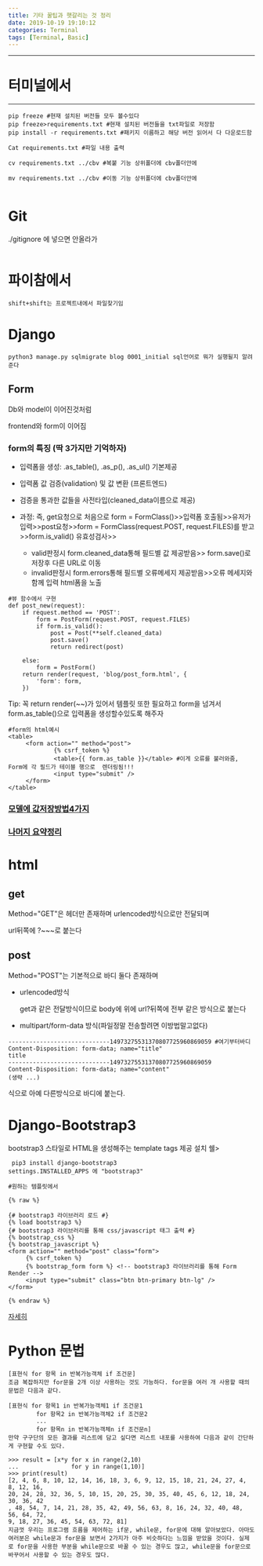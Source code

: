 ```yaml
---
title: 기타 꿀팁과 햇갈리는 것 정리
date: 2019-10-19 19:10:12
categories: Terminal
tags: [Terminal, Basic]
---
```


------
# 터미널에서
------

```
pip freeze #현재 설치된 버전들 모두 볼수있다
pip freeze>requirements.txt #현재 설치된 버전들을 txt파일로 저장함
pip install -r requirements.txt #패키지 이름하고 해당 버전 읽어서 다 다운로드함

Cat requirements.txt #파일 내용 출력

cv requirements.txt ../cbv #복붙 기능 상위폴더에 cbv폴더안에

mv requirements.txt ../cbv #이동 기능 상위폴더에 cbv폴더안에


```

# Git

./gitignore 에 넣으면 안올라가

```

```

# 파이참에서

```
shift+shift는 프로젝트내에서 파일찾기임
```

# Django

```
python3 manage.py sqlmigrate blog 0001_initial sql언어로 뭐가 실행될지 알려준다

```

## Form

Db와 model이 이어진것처럼

frontend와 form이 이어짐

### form의 특징 (딱 3가지만 기억하자)



- 입력폼을 생성: .as_table(), .as_p(), .as_ul() 기본제공
- 입력폼 값 검증(validation) 및 값 변환 (프론트엔드) 
- 검증을 통과한 값들을 사전타입(cleaned_data이름으로 제공)

- 과정: 즉, get요청으로 처음으로 form = FormClass()>>입력폼 호출됨>>유저가 입력>>post요청>>form = FormClass(request.POST, request.FILES)를 받고>>form.is_valid() 유효성검사>>
  - valid판정시 form.cleaned_data통해 필드별 값 제공받음>> form.save()로 저장후 다른 URL로 이동
  - invalid판정시 form.errors통해 필드별 오류메세지 제공받음>>오류 메세지와 함께 입력 html폼을 노출

```
#뷰 함수에서 구현
def post_new(request):
    if request.method == 'POST':
        form = PostForm(request.POST, request.FILES)
        if form.is_valid():
            post = Post(**self.cleaned_data)
            post.save()
            return redirect(post)
            
    else:
        form = PostForm()
    return render(request, 'blog/post_form.html', {
        'form': form,
    })
```

Tip: 꼭 return render(~~)가 있어서 템플릿 또한 필요하고 form을 넘겨서 form.as_table()으로 입력폼을 생성할수있도록 해주자

```
#form의 html예시
<table>
     <form action="" method="post">
             {% csrf_token %}
             <table>{{ form.as_table }}</table> #이게 오류를 불러와줌, Form에 각 필드가 테이블 행으로  렌더링됨!!!
             <input type="submit" />
     </form>
</table>
```

### [모델에 값저장방법4가지](https://spicyhoro.github.io/2019/11/15/django03/#Django-Style)

### [나머지 요약정리](https://spicyhoro.github.io/2019/11/15/django03/#Form-Fields)









# html

## get

Method="GET"은 헤더만 존재하며 urlencoded방식으로만 전달되며

url뒤쪽에 ?~~~로 붙는다

## post

Method="POST"는 기본적으로 바디 둘다 존재하며

- urlencoded방식

  get과 같은 전달방식이므로 body에 위에 url?뒤쪽에 전부 같은 방식으로 붙는다

- multipart/form-data 방식(파일정말 전송할려면 이방법말고없다)

```
-----------------------------14973275531370807725960869059 #여기부터바디
Content-Disposition: form-data; name="title"
title
-----------------------------14973275531370807725960869059
Content-Disposition: form-data; name="content"
(생략 ...)
```

식으로 아예 다른방식으로 바디에 붙는다. 





# Django-Bootstrap3

bootstrap3 스타일로 HTML을 생성해주는 template tags 제공 설치 쉘>

```
 pip3 install django-bootstrap3
settings.INSTALLED_APPS 에 "bootstrap3"
```

```
#원하는 템플릿에서 

{% raw %}

{# bootstrap3 라이브러리 로드 #}
{% load bootstrap3 %}
{# bootstrap3 라이브러리를 통해 css/javascript 태그 출력 #}
{% bootstrap_css %}
{% bootstrap_javascript %}
<form action="" method="post" class="form">
     {% csrf_token %}
     {% bootstrap_form form %} <!-- bootstrap3 라이브러리를 통해 Form Render -->
     <input type="submit" class="btn btn-primary btn-lg" />
</form>

{% endraw %}
```





















[자세히](https://spicyhoro.github.io/2019/11/15/django03/#django-bootstrap3-%ED%8C%A9%ED%82%A4%EC%A7%80)





# Python 문법

```
[표현식 for 항목 in 반복가능객체 if 조건문]
조금 복잡하지만 for문을 2개 이상 사용하는 것도 가능하다. for문을 여러 개 사용할 때의 문법은 다음과 같다.

[표현식 for 항목1 in 반복가능객체1 if 조건문1
        for 항목2 in 반복가능객체2 if 조건문2
        ...
        for 항목n in 반복가능객체n if 조건문n]
만약 구구단의 모든 결과를 리스트에 담고 싶다면 리스트 내포를 사용하여 다음과 같이 간단하게 구현할 수도 있다.

>>> result = [x*y for x in range(2,10)
...               for y in range(1,10)]
>>> print(result)
[2, 4, 6, 8, 10, 12, 14, 16, 18, 3, 6, 9, 12, 15, 18, 21, 24, 27, 4, 8, 12, 16,
20, 24, 28, 32, 36, 5, 10, 15, 20, 25, 30, 35, 40, 45, 6, 12, 18, 24, 30, 36, 42
, 48, 54, 7, 14, 21, 28, 35, 42, 49, 56, 63, 8, 16, 24, 32, 40, 48, 56, 64, 72,
9, 18, 27, 36, 45, 54, 63, 72, 81]
지금껏 우리는 프로그램 흐름을 제어하는 if문, while문, for문에 대해 알아보았다. 아마도 여러분은 while문과 for문을 보면서 2가지가 아주 비슷하다는 느낌을 받았을 것이다. 실제로 for문을 사용한 부분을 while문으로 바꿀 수 있는 경우도 많고, while문을 for문으로 바꾸어서 사용할 수 있는 경우도 많다.
```



